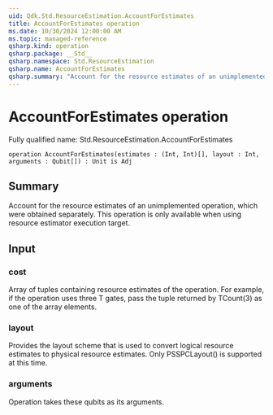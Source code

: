 ```yaml
---
uid: Qdk.Std.ResourceEstimation.AccountForEstimates
title: AccountForEstimates operation
ms.date: 10/30/2024 12:00:00 AM
ms.topic: managed-reference
qsharp.kind: operation
qsharp.package: __Std__
qsharp.namespace: Std.ResourceEstimation
qsharp.name: AccountForEstimates
qsharp.summary: "Account for the resource estimates of an unimplemented operation, which were obtained separately. This operation is only available when using resource estimator execution target."
---
```


# AccountForEstimates operation

Fully qualified name: Std.ResourceEstimation.AccountForEstimates

```qsharp
operation AccountForEstimates(estimates : (Int, Int)[], layout : Int, arguments : Qubit[]) : Unit is Adj
```

## Summary
Account for the resource estimates of an unimplemented operation,
which were obtained separately. This operation is only available
when using resource estimator execution target.
## Input
### cost
Array of tuples containing resource estimates of the operation. For example,
if the operation uses three T gates, pass the tuple returned by TCount(3)
as one of the array elements.
### layout
Provides the layout scheme that is used to convert logical resource estimates
to physical resource estimates. Only PSSPCLayout() is supported at this time.
### arguments
Operation takes these qubits as its arguments.
